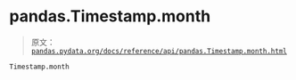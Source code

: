 # pandas.Timestamp.month

> 原文：[`pandas.pydata.org/docs/reference/api/pandas.Timestamp.month.html`](https://pandas.pydata.org/docs/reference/api/pandas.Timestamp.month.html)

```py
Timestamp.month
```
